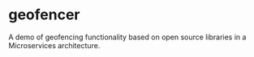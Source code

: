 # geofencer
A demo of geofencing functionality based on open source libraries in a Microservices architecture.
